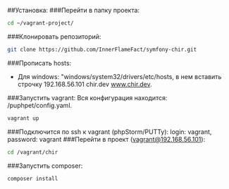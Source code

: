 ##Установка:
###Перейти в папку проекта:
```sh
cd ~/vagrant-project/
```
###Клонировать репозиторий:
```sh
git clone https://github.com/InnerFlameFact/symfony-chir.git
```
###Прописать hosts: 
 - Для windows: "windows/system32/drivers/etc/hosts, в нем вставить строчку 192.168.56.101 chir.dev www.chir.dev.
 
###Запустить vagrant:
Вся конфигурация находится: /puphpet/config.yaml.
```sh
vagrant up
```
###Подключится по ssh к vagrant (phpStorm/PUTTy):
login: vagrant, password: vagrant
###Перейти в проект (vagrant@192.168.56.101):
```sh
cd /vagrant/chir
```
###Запустить composer:
```sh
composer install
```
